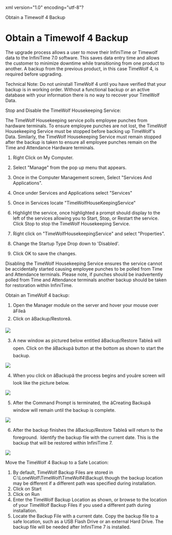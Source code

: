 xml version="1.0" encoding="utf-8"?





Obtain a Timewolf 4 Backup




# Obtain a Timewolf 4 Backup

The upgrade process allows a user to move their InfiniTime or Timewolf data to the InfiniTime 7.0 software. This saves data entry time and allows the customer to minimize downtime while transitioning from one product to another. A backup from the previous product, in this case TimeWolf 4, is required before upgrading.

Technical Note: Do not uninstall TimeWolf 4 until you have verified that your backup is in working order. Without a functional backup or an active database with your information there is no way to recover your TimeWolf Data.

Stop and Disable the TimeWolf Housekeeping Service:

The TimeWolf Housekeeping service polls employee punches from hardware terminals. To ensure employee punches are not lost, the TimeWolf Housekeeping Service must be stopped before backing up TimeWolf's Data. Similarly, the TimeWolf Housekeeping Service must remain stopped after the backup is taken to ensure all employee punches remain on the Time and Attendance Hardware terminals.

1. Right Click on My Computer.

2. Select "Manage" from the pop up menu that appears.

3. Once in the Computer Management screen, Select "Services And Applications".

4. Once under Services and Applications select "Services"

5. Once in Services locate "TimeWolfHouseKeepingService"

6. Highlight the service, once highlighted a prompt should display to the left of the services allowing you to Start, Stop, or Restart the service. Click Stop to stop the TimeWolf Housekeeping Service.

7. Right click on "TimeWolfHousekeepingService" and select "Properties".

8. Change the Startup Type Drop down to 'Disabled'.

9. Click OK to save the changes.

Disabling the TimeWolf Housekeeping Service ensures the service cannot be accidentally started causing employee punches to be polled from Time and Attendance terminals. Please note, if punches should be inadvertently polled from Time and Attendance terminals another backup should be taken for restoration within InfiniTime.

Obtain an TimeWolf 4 backup:

1. Open the Manager module on the server and hover your mouse over âFileâ
2. Click on âBackup/Restoreâ.

![](images_2/SFT_CH3_Backup_01.gif)

3. A new window as pictured below entitled âBackup/Restore Tableâ will open. Click on the âBackupâ button at the bottom as shown to start the backup.

![](images_2/SFT_CH3_Backup_02.gif)

4. When you click on âBackupâ the process begins and youâre screen will look like the picture below.

![](images_2/SFT_CH3_Backup_03.gif)

5. After the Command Prompt is terminated, the âCreating Backupâ window will remain until the backup is complete.

![](images_2/SFT_CH3_Backup_04.gif)

6. After the backup finishes the âBackup/Restore Tableâ will return to the foreground.  Identify the backup file with the current date. This is the backup that will be restored within InfiniTime 7.

![](images_2/SFT_CH3_Backup_05.gif)

Move the TimeWolf 4 Backup to a Safe Location:

1. By default, TimeWolf Backup Files are stored in C:\LoneWolf\TimeWolf\TimeWolf4\Backup\ though the backup location may be different if a different path was specified during installation.
2. Click on Start
3. Click on Run
4. Enter the TimeWolf Backup Location as shown, or browse to the location of your TimeWolf Backup Files if you used a different path during installation.
5. Locate the Backup File with a current date. Copy the backup file to a safe location, such as a USB Flash Drive or an external Hard Drive. The backup file will be needed after InfiniTime 7 is installed.